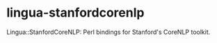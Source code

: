 lingua-stanfordcorenlp
======================

Lingua::StanfordCoreNLP: Perl bindings for Stanford's CoreNLP toolkit.